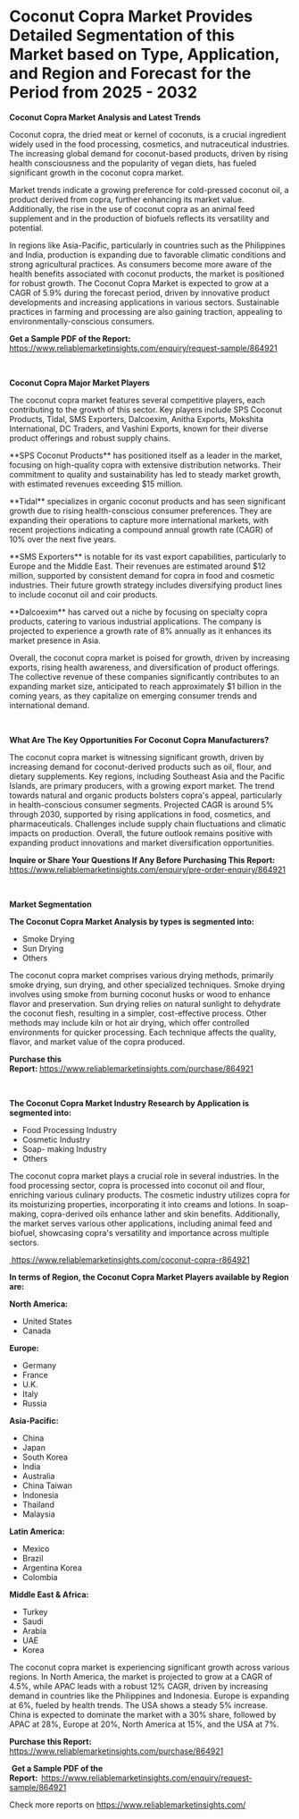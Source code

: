 <p><h1>Coconut Copra Market Provides Detailed Segmentation of this Market based on Type, Application, and Region and Forecast for the Period from 2025 - 2032</h1></p><p><strong>Coconut Copra Market Analysis and Latest Trends</strong></p>
<p><p>Coconut copra, the dried meat or kernel of coconuts, is a crucial ingredient widely used in the food processing, cosmetics, and nutraceutical industries. The increasing global demand for coconut-based products, driven by rising health consciousness and the popularity of vegan diets, has fueled significant growth in the coconut copra market. </p><p>Market trends indicate a growing preference for cold-pressed coconut oil, a product derived from copra, further enhancing its market value. Additionally, the rise in the use of coconut copra as an animal feed supplement and in the production of biofuels reflects its versatility and potential.</p><p>In regions like Asia-Pacific, particularly in countries such as the Philippines and India, production is expanding due to favorable climatic conditions and strong agricultural practices. As consumers become more aware of the health benefits associated with coconut products, the market is positioned for robust growth. The Coconut Copra Market is expected to grow at a CAGR of 5.9% during the forecast period, driven by innovative product developments and increasing applications in various sectors. Sustainable practices in farming and processing are also gaining traction, appealing to environmentally-conscious consumers.</p></p>
<p><strong>Get a Sample PDF of the Report:&nbsp;</strong> <a href="https://www.reliablemarketinsights.com/enquiry/request-sample/864921?utm_campaign=2535&utm_medium=2&utm_source=Github&utm_content=ia&utm_term=30032025&utm_id=coconut-copra">https://www.reliablemarketinsights.com/enquiry/request-sample/864921</a></p>
<p>&nbsp;</p>
<p><strong>Coconut Copra Major Market Players</strong></p>
<p><p>The coconut copra market features several competitive players, each contributing to the growth of this sector. Key players include SPS Coconut Products, Tidal, SMS Exporters, Dalcoexim, Anitha Exports, Mokshita International, DC Traders, and Vashini Exports, known for their diverse product offerings and robust supply chains.</p><p>**SPS Coconut Products** has positioned itself as a leader in the market, focusing on high-quality copra with extensive distribution networks. Their commitment to quality and sustainability has led to steady market growth, with estimated revenues exceeding $15 million.</p><p>**Tidal** specializes in organic coconut products and has seen significant growth due to rising health-conscious consumer preferences. They are expanding their operations to capture more international markets, with recent projections indicating a compound annual growth rate (CAGR) of 10% over the next five years.</p><p>**SMS Exporters** is notable for its vast export capabilities, particularly to Europe and the Middle East. Their revenues are estimated around $12 million, supported by consistent demand for copra in food and cosmetic industries. Their future growth strategy includes diversifying product lines to include coconut oil and coir products.</p><p>**Dalcoexim** has carved out a niche by focusing on specialty copra products, catering to various industrial applications. The company is projected to experience a growth rate of 8% annually as it enhances its market presence in Asia.</p><p>Overall, the coconut copra market is poised for growth, driven by increasing exports, rising health awareness, and diversification of product offerings. The collective revenue of these companies significantly contributes to an expanding market size, anticipated to reach approximately $1 billion in the coming years, as they capitalize on emerging consumer trends and international demand.</p></p>
<p>&nbsp;</p>
<p><strong>What Are The Key Opportunities For Coconut Copra Manufacturers?</strong></p>
<p><p>The coconut copra market is witnessing significant growth, driven by increasing demand for coconut-derived products such as oil, flour, and dietary supplements. Key regions, including Southeast Asia and the Pacific Islands, are primary producers, with a growing export market. The trend towards natural and organic products bolsters copra's appeal, particularly in health-conscious consumer segments. Projected CAGR is around 5% through 2030, supported by rising applications in food, cosmetics, and pharmaceuticals. Challenges include supply chain fluctuations and climatic impacts on production. Overall, the future outlook remains positive with expanding product innovations and market diversification opportunities.</p></p>
<p><strong>Inquire or Share Your Questions If Any Before Purchasing This Report:</strong> <a href="https://www.reliablemarketinsights.com/enquiry/pre-order-enquiry/864921?utm_campaign=2535&utm_medium=2&utm_source=Github&utm_content=ia&utm_term=30032025&utm_id=coconut-copra">https://www.reliablemarketinsights.com/enquiry/pre-order-enquiry/864921</a></p>
<p>&nbsp;</p>
<p><strong>Market Segmentation</strong></p>
<p><strong>The Coconut Copra Market Analysis by types is segmented into:</strong></p>
<p><ul><li>Smoke Drying</li><li>Sun Drying</li><li>Others</li></ul></p>
<p><p>The coconut copra market comprises various drying methods, primarily smoke drying, sun drying, and other specialized techniques. Smoke drying involves using smoke from burning coconut husks or wood to enhance flavor and preservation. Sun drying relies on natural sunlight to dehydrate the coconut flesh, resulting in a simpler, cost-effective process. Other methods may include kiln or hot air drying, which offer controlled environments for quicker processing. Each technique affects the quality, flavor, and market value of the copra produced.</p></p>
<p><strong>Purchase this Report:&nbsp;</strong><a href="https://www.reliablemarketinsights.com/purchase/864921?utm_campaign=2535&utm_medium=2&utm_source=Github&utm_content=ia&utm_term=30032025&utm_id=coconut-copra">https://www.reliablemarketinsights.com/purchase/864921</a></p>
<p>&nbsp;</p>
<p><strong>The Coconut Copra Market Industry Research by Application is segmented into:</strong></p>
<p><ul><li>Food Processing Industry</li><li>Cosmetic Industry</li><li>Soap- making Industry</li><li>Others</li></ul></p>
<p><p>The coconut copra market plays a crucial role in several industries. In the food processing sector, copra is processed into coconut oil and flour, enriching various culinary products. The cosmetic industry utilizes copra for its moisturizing properties, incorporating it into creams and lotions. In soap-making, copra-derived oils enhance lather and skin benefits. Additionally, the market serves various other applications, including animal feed and biofuel, showcasing copra's versatility and importance across multiple sectors.</p></p>
<p><a href="https://www.reliablemarketinsights.com/coconut-copra-r864921?utm_campaign=2535&utm_medium=2&utm_source=Github&utm_content=ia&utm_term=30032025&utm_id=coconut-copra">&nbsp;https://www.reliablemarketinsights.com/coconut-copra-r864921</a></p>
<p><strong>In terms of Region, the Coconut Copra Market Players available by Region are:</strong></p>
<p>
    <p> <strong> North America: </strong>
        <ul>
            <li>United States</li>
            <li>Canada</li>
        </ul>
        </p> 
    <p> <strong> Europe: </strong>
        <ul>
            <li>Germany</li>
            <li>France</li>
            <li>U.K.</li>
            <li>Italy</li>
            <li>Russia</li>
        </ul>
        </p> 
    <p> <strong> Asia-Pacific: </strong>
        <ul>
            <li>China</li>
            <li>Japan</li>
            <li>South Korea</li>
            <li>India</li>
            <li>Australia</li>
            <li>China Taiwan</li>
            <li>Indonesia</li>
            <li>Thailand</li>
            <li>Malaysia</li>
        </ul>
        </p> 
    <p> <strong> Latin America: </strong>
        <ul>
            <li>Mexico</li>
            <li>Brazil</li>
            <li>Argentina Korea</li>
            <li>Colombia</li>
        </ul>
        </p> 
    <p> <strong> Middle East & Africa: </strong>
        <ul>
            <li>Turkey</li>
            <li>Saudi</li>
            <li>Arabia</li>
            <li>UAE</li>
            <li>Korea</li>
        </ul>
    </p>
    </p>
<p><p>The coconut copra market is experiencing significant growth across various regions. In North America, the market is projected to grow at a CAGR of 4.5%, while APAC leads with a robust 12% CAGR, driven by increasing demand in countries like the Philippines and Indonesia. Europe is expanding at 6%, fueled by health trends. The USA shows a steady 5% increase. China is expected to dominate the market with a 30% share, followed by APAC at 28%, Europe at 20%, North America at 15%, and the USA at 7%.</p></p>
<p><strong>Purchase this Report: </strong><a href="https://www.reliablemarketinsights.com/purchase/864921?utm_campaign=2535&utm_medium=2&utm_source=Github&utm_content=ia&utm_term=30032025&utm_id=coconut-copra">https://www.reliablemarketinsights.com/purchase/864921</a></p>
<p>&nbsp;<strong>Get a Sample PDF of the Report:&nbsp;&nbsp;</strong><a href="https://www.reliablemarketinsights.com/enquiry/request-sample/864921?utm_campaign=2535&utm_medium=2&utm_source=Github&utm_content=ia&utm_term=30032025&utm_id=coconut-copra">https://www.reliablemarketinsights.com/enquiry/request-sample/864921</a></p>
<p><strong></strong></p>
<p>Check more reports on <a href="https://www.reliablemarketinsights.com/?utm_campaign=2535&utm_medium=2&utm_source=Github&utm_content=ia&utm_term=30032025&utm_id=coconut-copra">https://www.reliablemarketinsights.com/</a></p>